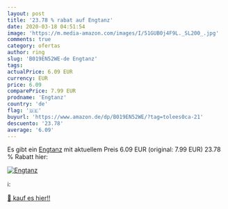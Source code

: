 ```yaml
---
layout: post
title: '23.78 % rabat auf Engtanz'
date: 2020-03-18 04:51:54
image: 'https://m.media-amazon.com/images/I/51GUB0j4F9L._SL200_.jpg'
comments: true
category: ofertas
author: ring
slug: 'B019EN52WE-de Engtanz'
tags: 
actualPrice: 6.09 EUR
currency: EUR
price: 6.09
comparePrice: 7.99 EUR
prodname: 'Engtanz'
country: 'de'
flag: '🇩🇪'
buyurl: 'https://www.amazon.de/dp/B019EN52WE/?tag=tolees0ca-21'
descuento: '23.78'
average: '6.09'
---
```


Es gibt ein [Engtanz](https://www.amazon.de/dp/B019EN52WE/?tag=tolees0ca-21) mit aktuellem Preis 6.09 EUR (original: 7.99 EUR) 23.78 % Rabatt hier:

[![Engtanz](https://m.media-amazon.com/images/I/51GUB0j4F9L._SL200_.jpg)](https://www.amazon.de/dp/B019EN52WE/?tag=tolees0ca-21)

ℹ️:


[🛒 kauf es hier!!](https://www.amazon.de/dp/B019EN52WE/?tag=tolees0ca-21)
